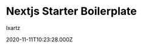 ---
title: Nextjs Starter Boilerplate
github: https://github.com/ixartz/Next-js-Boilerplate
demo: https://creativedesignsguru.com/demo/Nextjs-Boilerplate/
author: Ixartz
ssg:
  - Next
cms:
  - Markdown
css:
  - Tailwind
date: 2020-11-11T10:23:28.000Z
description: >-
  🚀 Boilerplate and Starter for Next.js 10+, Tailwind CSS and TypeScript. The
  perfect Next JS Tailwind CSS template to quick start your project.
draft: false
publish_date: '2020-07-22T19:47:35Z'
update_date: '2022-10-26T11:03:45Z'
github_star: 2694
github_fork: 612
---